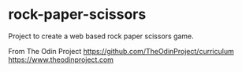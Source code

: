 # rock-paper-scissors

Project to create a web based rock paper scissors game. 

From The Odin Project https://github.com/TheOdinProject/curriculum https://www.theodinproject.com
